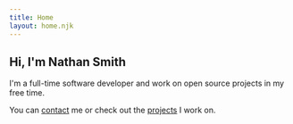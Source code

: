 ```yaml
---
title: Home
layout: home.njk
---
```


## Hi, I'm Nathan Smith

I'm a full-time software developer and work on open source projects in my free time.

You can [contact](./contact.md) me or check out the [projects](./projects.md) I work on.